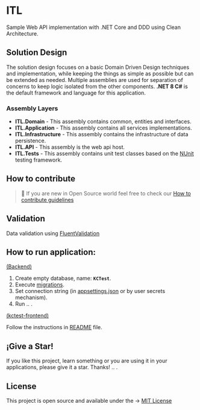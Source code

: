 # ITL
Sample Web API implementation with .NET Core and DDD using Clean Architecture.

## Solution Design
The solution design focuses on a basic Domain Driven Design techniques and implementation, while keeping the things as simple as possible but can be extended as needed. Multiple assemblies are used for separation of concerns to keep logic isolated from the other components. **.NET 8 C#** is the default framework and language for this application.

### Assembly Layers
-   **ITL.Domain**  - This assembly contains common, entities and interfaces.
-   **ITL.Application**  - This assembly contains all services implementations.
-   **ITL.Infrastructure**  - This assembly contains the infrastructure of data persistence.
-   **ITL.API**  - This assembly is the web api host.
-   **ITL.Tests**  - This assembly contains unit test classes based on the [NUnit](https://github.com/nunit/nunit) testing framework.

## How to contribute

> :thought_balloon: If you are new in Open Source world feel free to check our [How to contribute guidelines](https://github.com/Jadhielv/ITL/blob/master/CONTRIBUTING.md)

## Validation
Data validation using [FluentValidation](https://github.com/JeremySkinner/FluentValidation)

## How to run application: 
[(Backend)](https://github.com/Jadhielv/ITL/tree/master/Backend)

1. Create empty database, name: **`KCTest`**.
2. Execute [migrations](https://github.com/Jadhielv/ITL/tree/master/Backend/src/ITL.Infrastructure/Migrations).
2. Set connection string (in [appsettings.json](https://github.com/Jadhielv/ITL/blob/master/Backend/src/ITL.API/appsettings.json) or by user secrets mechanism).
3. Run .. .

[(kctest-frontend)](https://github.com/Jadhielv/ITL/tree/master/kctest-frontend)

Follow the instructions in [README](https://github.com/Jadhielv/ITL/blob/master/kctest-frontend/README.md) file.

## ¡Give a Star!

If you like this project, learn something or you are using it in your applications, please give it a star. Thanks! .. .

## License

This project is open source and available under the -> [MIT License](LICENSE)
